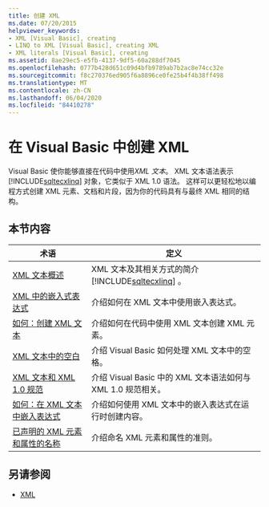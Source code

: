 ```yaml
---
title: 创建 XML
ms.date: 07/20/2015
helpviewer_keywords:
- XML [Visual Basic], creating
- LINQ to XML [Visual Basic], creating XML
- XML literals [Visual Basic], creating
ms.assetid: 8ae29ec5-e5fb-4137-9df5-60a288df7045
ms.openlocfilehash: 0777b428d651c09d4bfb9789ab7b2ac8e74cc32e
ms.sourcegitcommit: f8c270376ed905f6a8896ce0fe25b4f4b38ff498
ms.translationtype: MT
ms.contentlocale: zh-CN
ms.lasthandoff: 06/04/2020
ms.locfileid: "84410278"
---
```

# <a name="creating-xml-in-visual-basic"></a>在 Visual Basic 中创建 XML
Visual Basic 使你能够直接在代码中使用*XML 文本*。 XML 文本语法表示 [!INCLUDE[sqltecxlinq](~/includes/sqltecxlinq-md.md)] 对象，它类似于 XML 1.0 语法。 这样可以更轻松地以编程方式创建 XML 元素、文档和片段，因为你的代码具有与最终 XML 相同的结构。  
  
## <a name="in-this-section"></a>本节内容  
  
|术语|定义|  
|---|---|  
|[XML 文本概述](xml-literals-overview.md)|XML 文本及其相关方式的简介 [!INCLUDE[sqltecxlinq](~/includes/sqltecxlinq-md.md)] 。|  
|[XML 中的嵌入式表达式](embedded-expressions-in-xml.md)|介绍如何在 XML 文本中使用嵌入表达式。|  
|[如何：创建 XML 文本](how-to-create-xml-literals.md)|介绍如何在代码中使用 XML 文本创建 XML 元素。|  
|[XML 文本中的空白](white-space-in-xml-literals.md)|介绍 Visual Basic 如何处理 XML 文本中的空格。|  
|[XML 文本和 XML 1.0 规范](xml-literals-and-the-xml-1-0-specification.md)|介绍 Visual Basic 中的 XML 文本语法如何与 XML 1.0 规范相关。|  
|[如何：在 XML 文本中嵌入表达式](how-to-embed-expressions-in-xml-literals.md)|介绍如何使用 XML 文本中的嵌入表达式在运行时创建内容。|  
|[已声明的 XML 元素和属性的名称](names-of-declared-xml-elements-and-attributes.md)|介绍命名 XML 元素和属性的准则。|  
  
## <a name="see-also"></a>另请参阅

- [XML](index.md)
